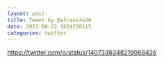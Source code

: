 ```yaml
--- 
layout: post 
title: Tweet by @afrausto26 
date: 2021-06-22 1624370115 
categories: twitter 
--- 
```

https://twitter.com/o/status/1407336348219068426